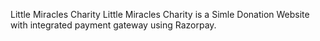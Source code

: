 Little Miracles Charity
Little Miracles Charity is a Simle Donation Website with integrated payment gateway using Razorpay. 
